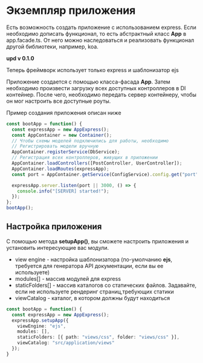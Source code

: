 # Экземпляр приложения

Есть возможность создать приложение с использованием express. Если необходимо дописать функционал, то есть абстрактный класс **App** в app.facade.ts. От него можно наследоваться и реализовать функционал другой библиотеки, например, koa. 

**upd v 0.1.0**

Теперь фреймворк использует только express и шаблонизатор ejs 

Приложение создается с помощью класса-фасада **App**.
Затем необходимо произвести загрузку всех доступных контроллеров в DI контейнер.
После чего, необходимо передать сервер контейнеру, чтобы он мог настроить все доступные роуты.

Пример создания приложения описан ниже

```ts
const bootApp = function() {
  const expressApp = new AppExpress();
  const AppContainer = new Container();
  // Чтобы схемы моделей подключились для работы, необходимо
  // Регистрировать модели вручную
  AppContainer.registerService(DbService);
  // Регистрация всех контроллеров, живущих в приложении
  AppContainer.loadControllers([PostController, UserController]);
  AppContainer.loadRoutes(expressApp);
  const port = AppContainer.getService(ConfigService).config.get("port");

  expressApp.server.listen(port || 3000, () => {
    console.info("[SERVER] started!");
  });
};
bootApp();
```

## Настройка приложения

С помощью метода **setupApp()**, вы сможете настроить приложения и установить интересующие вас модули.

- view engine - настройка шаблонизатора (по-умолчанию **ejs**, требуется для генератора API документации, если вы ее используете)
- modules[] - массив модулей для express 
- staticFolders[] - массив каталогов со статических файлов. Задавайте, если не используете рендеринг страниц,требующих статики
- viewCatalog - каталог, в котором должны будут находиться 

```ts
const bootApp = function() {
  const expressApp = new AppExpress();
  expressApp.setupApp({
    viewEngine: "ejs",
    modules: [],
    staticFolders: [{ path: "views/css", folder: "views/css" }],
    viewCatalog: "src/application/views"
  });
}
```
